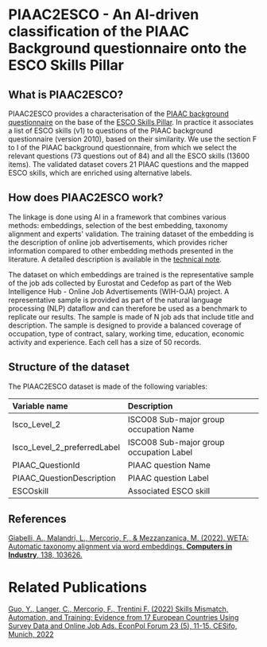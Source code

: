 # PIAAC2ESCO - An AI-driven classification of the PIAAC Background questionnaire onto the ESCO Skills Pillar

## What is PIAAC2ESCO?
PIAAC2ESCO provides a characterisation of the [PIAAC background questionnaire](https://www.oecd-ilibrary.org/sites/53c2f904-en/index.html?itemId=/content/component/53c2f904-en) on the base of the [ESCO Skills Pillar](https://esco.ec.europa.eu/en/escopedia/skills-pillar). In practice it associates a list of ESCO skills (v1) to questions of the PIAAC background questionnaire (version 2010), based on their similarity. We use the section F to I of the PIAAC background questionnaire, from which we select the relevant questions (73 questions out of 84) and all the ESCO skills (13600 items). The validated dataset covers 21 PIAAC questions and the mapped ESCO skills, which are enriched using alternative labels.

## How does PIAAC2ESCO work?
The linkage is done using AI in a framework that combines various methods: embeddings, selection of the best embedding, taxonomy alignment and experts' validation. The training dataset of the embedding is the description of online job advertisements, which provides richer information compared to other embedding methods presented in the literature. A detailed description is available in the [technical note](https://github.com/Crisp-Unimib/PIAAC2ESCO/blob/master/piaac2esco_technicalNote.pdf).

The dataset on which embeddings are trained is the representative sample of the job ads collected by Eurostat and Cedefop as part of the Web Intelligence Hub - Online Job Advertisements (WIH-OJA) project. A representative sample is provided as part of the natural language processing (NLP) dataflow and can therefore be used as a benchmark to replicate our results. The sample is made of N job ads that include title and description. The sample is designed to provide a balanced coverage of occupation, type of contract, salary, working time, education, economic activity and experience. Each cell has a size of 50 records.

## Structure of the dataset 
The  PIAAC2ESCO dataset is made of the following variables:

| Variable name | Description |
|:--|:--|
|Isco_Level_2 | ISCO08 Sub-major group occupation Name |
|Isco_Level_2_preferredLabel| ISCO08 Sub-major group occupation Label|
|PIAAC_QuestionId| PIAAC question Name |
|PIAAC_QuestionDescription| PIAAC question Label |
|ESCOskill| Associated ESCO skill |

## References
[Giabelli, A., Malandri, L., Mercorio, F., & Mezzanzanica, M. (2022). WETA: Automatic taxonomy alignment via word embeddings. **Computers in Industry**, 138, 103626.](https://www.sciencedirect.com/science/article/pii/S0166361522000215)


# Related Publications
[Guo, Y., Langer, C., Mercorio, F., Trentini F. (2022) Skills Mismatch, Automation, and Training: Evidence from 17 European Countries Using Survey Data and Online Job Ads. EconPol Forum 23 (5), 11-15. CESifo, Munich, 2022](https://www.cesifo.org/en/publications/2022/article-journal/skills-mismatch-automation-and-training)
